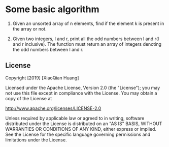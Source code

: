 # Some basic algorithm

1. Given an unsorted array of n elements, find if the element k is present in the array or not.

2. Given two integers, l and r, print all the odd numbers between l and r(l and r inclusive). The function must return an array of integers denoting the odd numbers between l and r.




## License

Copyright [2019] [XiaoQian Huang]

Licensed under the Apache License, Version 2.0 (the "License");
you may not use this file except in compliance with the License.
You may obtain a copy of the License at

http://www.apache.org/licenses/LICENSE-2.0

Unless required by applicable law or agreed to in writing, software
distributed under the License is distributed on an "AS IS" BASIS,
WITHOUT WARRANTIES OR CONDITIONS OF ANY KIND, either express or implied.
See the License for the specific language governing permissions and
limitations under the License.

